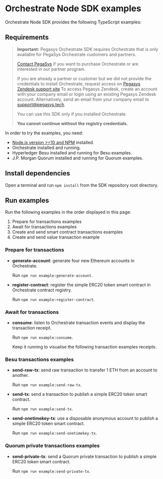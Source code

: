 # Orchestrate Node SDK examples

Orchestrate  Node SDK provides the following TypeScript examples:

## Requirements

> **Important:** Pegasys Orchestrate SDK requires Orchestrate that is only available for PegaSys
> Orchestrate customers and partners.
>
> [Contact PegaSys](https://pegasys.tech/contact/) if you want to purchase Orchestrate or are interested in our partner program.
>
> If you are already a partner or customer but we did not provide the credentials to install Orchestrate,
> request access on [Pegasys Zendesk support site](http://pegasys.zendesk.com/)
> To access Pegasys Zendesk, create an account with your company email or login using an existing Pegasys Zendesk account.
> Alternatively, send an email from your company email to [support@pegasys.tech](mailto:support@pegasys.tech).
>
> You can use this SDK only if you installed Orchestrate.
>
> **You cannot continue without the registry credentials.**

In order to try the examples, you need:

* [Node.js version >=10 and NPM](https://nodejs.org/en/) installed.
* Orchestrate installed and running.
* Hyperledger Besu installed and running for Besu examples.
* J.P. Morgan Quorum installed and running for Quorum examples.

## Install dependencies

Open a terminal and run `npm install` from the SDK repository root directory.

## Run examples

Run the following examples in the order displayed in this page:
1. Prepare for transactions examples
1. Await for transactions examples
1. Create and send smart contract transactions examples
1. Create and send value transaction example

### Prepare for transactions

* **generate-account**: generate four new Ethereum accounts in Orchestrate.

  Run `npm run example:generate-account`.
* **register-contract**: register the simple ERC20 token smart contract in Orchestrate contract registry.

  Run `npm run example:register-contract`.

### Await for transactions

* **consume**: listen to Orchestrate transaction events and display the transaction receipt.

  Run `npm run example:consume`.

  Keep it running to visualise the following transaction examples receipts.

### Besu transactions examples

* **send-raw-tx**: send raw transaction to transfer 1 ETH from an account to another.

  Run `npm run example:send-raw-tx`.
* **send-tx**: send a transaction to publish a simple ERC20 token smart contract.

  Run `npm run example:send-tx`.
* **send-onetimekey-tx**: use a disposable anonymous account to publish a simple ERC20 token smart contract.

  Run `npm run example:send-onetimekey-tx`.

### Quorum private transactions examples

* **send-private-tx**: send a Quorum private transaction to publish a simple ERC20 token smart contract.

  Run `npm run example:send-private-tx`.
